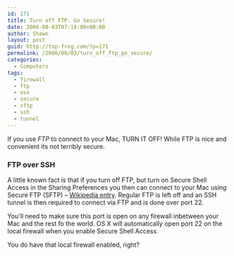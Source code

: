 ```yaml
---
id: 171
title: Turn off FTP. Go Secure!
date: 2006-08-03T07:18:00+00:00
author: Shawn
layout: post
guid: http://top-frog.com/?p=171
permalink: /2006/08/03/turn_off_ftp_go_secure/
categories:
  - Computers
tags:
  - firewall
  - ftp
  - osx
  - secure
  - sftp
  - ssh
  - tunnel
---
```

If you use <dfn title="File Transfer Protocol">FTP</dfn> to connect to your Mac, TURN IT OFF! While FTP is nice and convenient its not terribly secure.

### FTP over SSH

A little known fact is that if you turn off FTP, but turn on Secure Shell Access in the Sharing Preferences you then can connect to your Mac using Secure FTP (SFTP) – [Wikipedia entry](http://en.wikipedia.org/wiki/Secure_FTP). Regular FTP is left off and an SSH tunnel is then required to connect via FTP and is done over port 22. 

You'll need to make sure this port is open on any firewall inbetween your Mac and the rest fo the world. OS X will automatically open port 22 on the local firewall when you enable Secure Shell Access.

You do have that local firewall enabled, right?